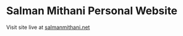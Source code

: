 # Salman Mithani Personal Website
Visit site live at <a href="salmanmithani.net">salmanmithani.net</a>
